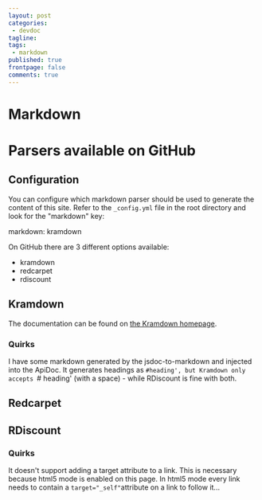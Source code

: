 ```yaml
---
layout: post
categories:
 - devdoc
tagline:
tags:
 - markdown
published: true
frontpage: false
comments: true
---
```

# Markdown

# Parsers available on GitHub
## Configuration
You can configure which markdown parser should be used to generate the content of this site. Refer to the `_config.yml` file in the root directory and look for the "markdown" key:

markdown: kramdown

On GitHub there are 3 different options available:
- kramdown
- redcarpet
- rdiscount

## Kramdown
The documentation can be found on [the Kramdown homepage](http://kramdown.gettalong.org/). 

### Quirks
I have some markdown generated by the jsdoc-to-markdown and injected into the ApiDoc. It generates headings as `#heading', but Kramdown only accepts `# heading' (with a space) - while RDiscount is fine with both.

## Redcarpet

## RDiscount

### Quirks
It doesn't support adding a target attribute to a link. This is necessary because html5 mode is enabled on this page. In html5 mode every link needs to contain a `target="_self"`attribute on a link to follow it...